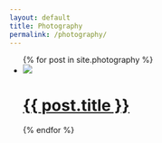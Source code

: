 ```yaml
---
layout: default
title: Photography
permalink: /photography/
---
```


<div class="wrapper">
  <ul class="post-list">
    {% for post in site.photography %}
      <li>
        <a href="{{ post.url | prepend: site.baseurl }}">
          <img class="post-left" src="{{ post.thumbnail }}" />
        </a>
        <div class="post-right">
          <h1 class="post-link">
            <a href="{{ post.url | prepend: site.baseurl }}">{{ post.title }}</a>
          </h1>
        </div>
      </li>
    {% endfor %}
  </ul>
</div>
